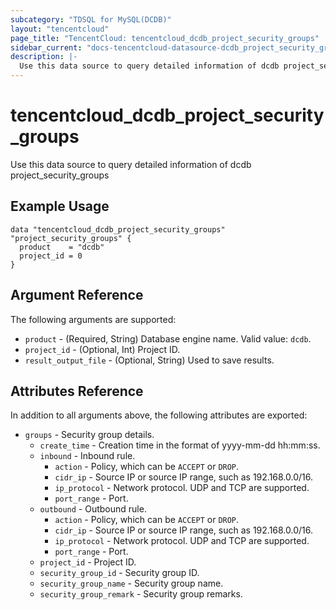 ```yaml
---
subcategory: "TDSQL for MySQL(DCDB)"
layout: "tencentcloud"
page_title: "TencentCloud: tencentcloud_dcdb_project_security_groups"
sidebar_current: "docs-tencentcloud-datasource-dcdb_project_security_groups"
description: |-
  Use this data source to query detailed information of dcdb project_security_groups
---
```


# tencentcloud_dcdb_project_security_groups

Use this data source to query detailed information of dcdb project_security_groups

## Example Usage

```hcl
data "tencentcloud_dcdb_project_security_groups" "project_security_groups" {
  product    = "dcdb"
  project_id = 0
}
```

## Argument Reference

The following arguments are supported:

* `product` - (Required, String) Database engine name. Valid value: `dcdb`.
* `project_id` - (Optional, Int) Project ID.
* `result_output_file` - (Optional, String) Used to save results.

## Attributes Reference

In addition to all arguments above, the following attributes are exported:

* `groups` - Security group details.
  * `create_time` - Creation time in the format of yyyy-mm-dd hh:mm:ss.
  * `inbound` - Inbound rule.
    * `action` - Policy, which can be `ACCEPT` or `DROP`.
    * `cidr_ip` - Source IP or source IP range, such as 192.168.0.0/16.
    * `ip_protocol` - Network protocol. UDP and TCP are supported.
    * `port_range` - Port.
  * `outbound` - Outbound rule.
    * `action` - Policy, which can be `ACCEPT` or `DROP`.
    * `cidr_ip` - Source IP or source IP range, such as 192.168.0.0/16.
    * `ip_protocol` - Network protocol. UDP and TCP are supported.
    * `port_range` - Port.
  * `project_id` - Project ID.
  * `security_group_id` - Security group ID.
  * `security_group_name` - Security group name.
  * `security_group_remark` - Security group remarks.


